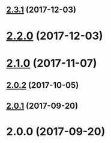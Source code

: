 <a name="2.3.1"></a>
## [2.3.1](https://github.com/rocky6/ngx-multi-modal/compare/v2.2.0...v2.3.1) (2017-12-03)



<a name="2.2.0"></a>
# [2.2.0](https://github.com/rocky6/ngx-multi-modal/compare/v2.1.0...v2.2.0) (2017-12-03)



<a name="2.1.0"></a>
# [2.1.0](https://github.com/rocky6/ngx-multi-modal/compare/v2.0.2...v2.1.0) (2017-11-07)



<a name="2.0.2"></a>
## [2.0.2](https://github.com/rocky6/ngx-multi-modal/compare/v2.0.1...v2.0.2) (2017-10-05)



<a name="2.0.1"></a>
## [2.0.1](https://github.com/rocky6/ngx-multi-modal/compare/v2.0.0...v2.0.1) (2017-09-20)



<a name="2.0.0"></a>
# 2.0.0 (2017-09-20)




